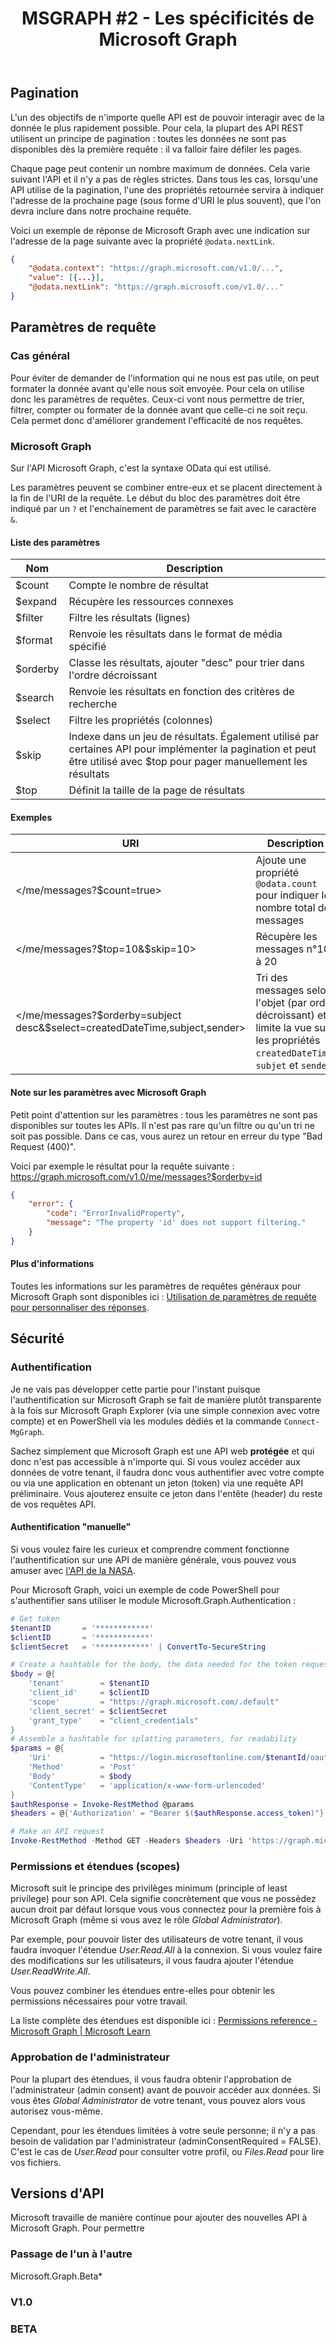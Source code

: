 ﻿---
layout: post
title: "MSGRAPH #2 - Les spécificités de Microsoft Graph"
description: "Comprendre les éléments clés de l'API de Microsoft"
tableOfContent: "/2023/09/17/cours-msgraph-sommaire"
nextLink:
  name: "Partie 3"
  id: "/2023/09/17/cours-msgraph-003"
prevLink:
  name: "Partie 1"
  id: "/2023/09/17/cours-msgraph-001"
---

## Pagination

L'un des objectifs de n'importe quelle API est de pouvoir interagir avec de la donnée le plus rapidement possible. Pour cela, la plupart des API REST utilisent un principe de pagination : toutes les données ne sont pas disponibles dès la première requête : il va falloir faire défiler les pages.

Chaque page peut contenir un nombre maximum de données. Cela varie suivant l'API et il n'y a pas de règles strictes. Dans tous les cas, lorsqu'une API utilise de la pagination, l'une des propriétés retournée servira à indiquer l'adresse de la prochaine page (sous forme d'URI le plus souvent), que l'on devra inclure dans notre prochaine requête.

Voici un exemple de réponse de Microsoft Graph avec une indication sur l'adresse de la page suivante avec la propriété `@odata.nextLink`.

```json
{
    "@odata.context": "https://graph.microsoft.com/v1.0/...",
    "value": [{...}],
    "@odata.nextLink": "https://graph.microsoft.com/v1.0/..."
}
```

## Paramètres de requête

### Cas général

Pour éviter de demander de l'information qui ne nous est pas utile, on peut formater la donnée avant qu'elle nous soit envoyée. Pour cela on utilise donc les paramètres de requêtes. Ceux-ci vont nous permettre de trier, filtrer, compter ou formater de la donnée avant que celle-ci ne soit reçu. Cela permet donc d'améliorer grandement l'efficacité de nos requêtes.

### Microsoft Graph

Sur l'API Microsoft Graph, c'est la syntaxe OData qui est utilisé.

Les paramètres peuvent se combiner entre-eux et se placent directement à la fin de l'URI de la requête. Le début du bloc des paramètres doit être indiqué par un `?` et l'enchainement de paramètres se fait avec le caractère `&`.

#### Liste des paramètres

Nom | Description
--- | -----------
$count | Compte le nombre de résultat
$expand	| Récupère les ressources connexes
$filter	| Filtre les résultats (lignes)
$format	| Renvoie les résultats dans le format de média spécifié
$orderby | Classe les résultats, ajouter "desc" pour trier dans l'ordre décroissant
$search | Renvoie les résultats en fonction des critères de recherche
$select | Filtre les propriétés (colonnes)
$skip | Indexe dans un jeu de résultats. Également utilisé par certaines API pour implémenter la pagination et peut être utilisé avec $top pour pager manuellement les résultats
$top | Définit la taille de la page de résultats

#### Exemples

URI | Description
--- | -----------
</me/messages?$count=true> | Ajoute une propriété `@odata.count` pour indiquer le nombre total de messages
</me/messages?$top=10&$skip=10> | Récupère les messages n°10 à 20
</me/messages?$orderby=subject desc&$select=createdDateTime,subject,sender> | Tri des messages selon l'objet (par ordre décroissant) et limite la vue sur les propriétés `createdDateTime`, `subjet` et `sender`

#### Note sur les paramètres avec Microsoft Graph

Petit point d'attention sur les paramètres : tous les paramètres ne sont pas disponibles sur toutes les APIs. Il n'est pas rare qu'un filtre ou qu'un tri ne soit pas possible. Dans ce cas, vous aurez un retour en erreur du type "Bad Request (400)".

Voici par exemple le résultat pour la requête suivante : <https://graph.microsoft.com/v1.0/me/messages?$orderby=id>

```json
{
    "error": {
        "code": "ErrorInvalidProperty",
        "message": "The property 'id' does not support filtering."
    }
}
```

#### Plus d'informations

Toutes les informations sur les paramètres de requêtes généraux pour Microsoft Graph sont disponibles ici : [Utilisation de paramètres de requête pour personnaliser des réponses](https://learn.microsoft.com/graph/query-parameters).

## Sécurité

### Authentification

Je ne vais pas développer cette partie pour l'instant puisque l'authentification sur Microsoft Graph se fait de manière plutôt transparente à la fois sur Microsoft Graph Explorer (via une simple connexion avec votre compte) et en PowerShell via les modules dédiés et la commande `Connect-MgGraph`.

Sachez simplement que Microsoft Graph est une API web **protégée** et qui donc n'est pas accessible à n'importe qui. Si vous voulez accéder aux données de votre tenant, il faudra donc vous authentifier avec votre compte ou via une application en obtenant un jeton (token) via une requête API préliminaire. Vous ajouterez ensuite ce jeton dans l'entête (header) du reste de vos requêtes API.

#### Authentification "manuelle"

Si vous voulez faire les curieux et comprendre comment fonctionne l'authentification sur une API de manière générale, vous pouvez vous amuser avec [l'API de la NASA](https://api.nasa.gov/).

Pour Microsoft Graph, voici un exemple de code PowerShell pour s'authentifier sans utiliser le module Microsoft.Graph.Authentication :

```powershell
# Get token
$tenantID       = '************'
$clientID       = '************'
$clientSecret   = '************' | ConvertTo-SecureString

# Create a hashtable for the body, the data needed for the token request
$body = @{
    'tenant'        = $tenantID
    'client_id'     = $clientID
    'scope'         = "https://graph.microsoft.com/.default"
    'client_secret' = $clientSecret
    'grant_type'    = "client_credentials"
}
# Assemble a hashtable for splatting parameters, for readability
$params = @{
    'Uri'           = "https://login.microsoftonline.com/$tenantId/oauth2/v2.0/token"
    'Method'        = 'Post'
    'Body'          = $body
    'ContentType'   = 'application/x-www-form-urlencoded'
}
$authResponse = Invoke-RestMethod @params
$headers = @{'Authorization' = "Bearer $($authResponse.access_token)"}

# Make an API request
Invoke-RestMethod -Method GET -Headers $headers -Uri 'https://graph.microsoft.com/v1.0/...'
```

### Permissions et étendues (scopes)

Microsoft suit le principe des privilèges minimum (principle of least privilege) pour son API. Cela signifie concrètement que vous ne possèdez aucun droit par défaut lorsque vous vous connectez pour la première fois à Microsoft Graph (même si vous avez le rôle *Global Administrator*).

Par exemple, pour pouvoir lister des utilisateurs de votre tenant, il vous faudra invoquer l'étendue *User.Read.All* à la connexion. Si vous voulez faire des modifications sur les utilisateurs, il vous faudra ajouter l'étendue *User.ReadWrite.All*.

Vous pouvez combiner les étendues entre-elles pour obtenir les permissions nécessaires pour votre travail.

La liste complète des étendues est disponible ici : [Permissions reference - Microsoft Graph \| Microsoft Learn](https://learn.microsoft.com/graph/permissions-reference)

### Approbation de l'administrateur

Pour la plupart des étendues, il vous faudra obtenir l'approbation de l'administrateur (admin consent) avant de pouvoir accéder aux données. Si vous êtes *Global Administrator* de votre tenant, vous pouvez alors vous autorisez vous-même.

Cependant, pour les étendues limitées à votre seule personne; il n'y a pas besoin de validation par l'administrateur (adminConsentRequired = FALSE). C'est le cas de *User.Read* pour consulter votre profil, ou *Files.Read* pour lire vos fichiers.

## Versions d'API

Microsoft travaille de manière continue pour ajouter des nouvelles API à Microsoft Graph. Pour permettre 

### Passage de l'un à l'autre

Microsoft.Graph.Beta*

### V1.0

### BETA
